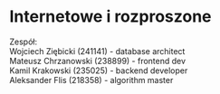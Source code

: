 # Internetowe i rozproszone

Zespół:  
Wojciech Ziębicki (241141) - database architect  
Mateusz Chrzanowski (238899) - frontend dev  
Kamil Krakowski (235025) - backend developer  
Aleksander Flis (218358) - algorithm master  

